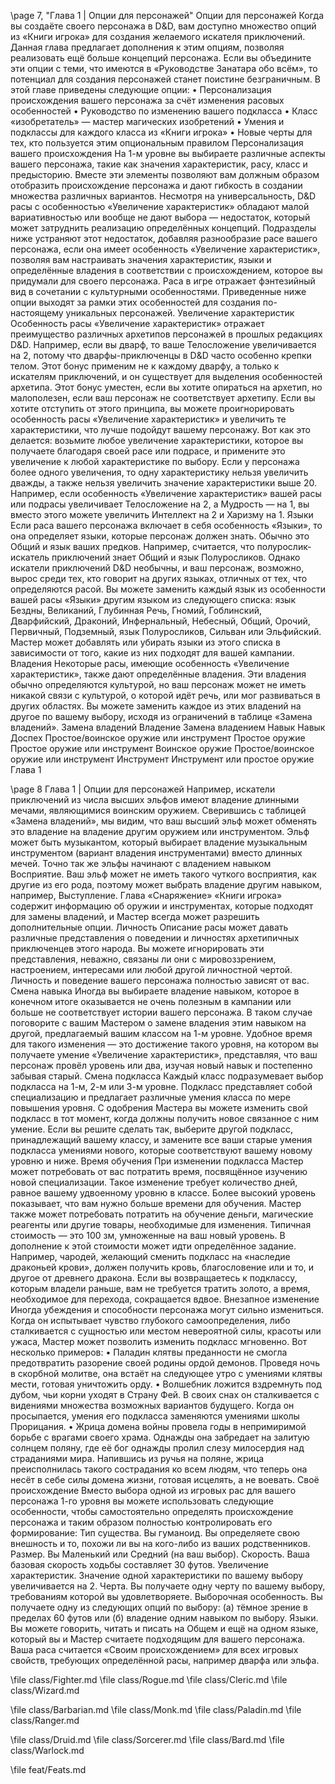 
\page 7, "Глава 1 | Опции для персонажей"
Опции для персонажей
Когда вы создаёте своего персонажа в D&D, вам доступно множество опций из
«Книги игрока» для создания желаемого искателя приключений. Данная глава предлагает дополнения к этим опциям, позволяя реализовать ещё больше концепций персонажа. Если вы объедините эти опции с теми, что имеются в «Руководстве Занатара обо всём», то потенциал для создания персонажей станет поистине безграничным.
В этой главе приведены следующие опции:
• Персонализация происхождения вашего персонажа за счёт изменения расовых особенностей
• Руководство по изменению вашего подкласса
• Класс «изобретатель» — мастер магических изобретений
• Умения и подклассы для каждого класса из «Книги игрока»
• Новые черты для тех, кто пользуется этим опциональным правилом
Персонализация вашего происхождения
На 1-м уровне вы выбираете различные аспекты вашего персонажа, такие как значения характеристик, расу, класс и предысторию. Вместе эти элементы позволяют вам должным образом отобразить происхождение персонажа и дают гибкость в создании множества различных вариантов. Несмотря на универсальность, D&D расы с особенностью «Увеличение характеристик» обладают малой вариативностью или вообще не дают выбора — недостаток, который может затруднить реализацию определённых концепций. Подразделы ниже устраняют этот недостаток, добавляя разнообразие расе вашего персонажа, если она имеет особенность
«Увеличение характеристик», позволяя вам настраивать значения характеристик, языки и определённые владения в соответствии с происхождением, которое вы придумали для своего персонажа. Раса в игре отражает фэнтезийный вид в сочетании с культурными особенностями. Приведенные ниже опции выходят за рамки этих особенностей для создания по-настоящему уникальных персонажей.
Увеличение характеристик
Особенность расы «Увеличение характеристик» отражает преимущество различных архетипов персонажей в прошлых редакциях D&D. Например, если вы дварф, то ваше Телосложение увеличивается на
2, потому что дварфы-приключенцы в D&D часто особенно крепки телом. Этот бонус применим не к каждому дварфу, а только к искателям приключений, и он существует для выделения особенностей архетипа. Этот бонус уместен, если вы хотите опираться на архетип, но малополезен, если ваш персонаж не соответствует архетипу.
Если вы хотите отступить от этого принципа, вы можете проигнорировать особенность расы
«Увеличение характеристик» и увеличить те характеристики, что лучше подойдут вашему персонажу.
Вот как это делается: возьмите любое увеличение характеристики, которое вы получаете благодаря своей расе или подрасе, и примените это увеличение к любой характеристике по выбору. Если у персонажа более одного увеличения, то одну характеристику нельзя увеличить дважды, а также нельзя увеличить значение характеристики выше 20.
Например, если особенность «Увеличение характеристик» вашей расы или подрасы увеличивает
Телосложение на 2, а Мудрость — на 1, вы вместо этого можете увеличить Интеллект на 2 и Харизму на 1.
Языки
Если раса вашего персонажа включает в себя особенность «Языки», то она определяет языки, которые персонаж должен знать. Обычно это Общий и язык ваших предков. Например, считается, что полурослик-искатель приключений знает Общий и язык Полуросликов. Однако искатели приключений
D&D необычны, и ваш персонаж, возможно, вырос среди тех, кто говорит на других языках, отличных от тех, что определяются расой.
Вы можете заменить каждый язык из особенности вашей расы «Языки» другим языком из следующего списка: язык Бездны, Великаний, Глубинная
Речь, Гномий, Гоблинский, Дварфийский, Драконий, Инфернальный, Небесный, Общий, Орочий,
Первичный, Подземный, язык Полуросликов,
Сильван или Эльфийский.
Мастер может добавлять или убирать языки из этого списка в зависимости от того, какие из них подходят для вашей кампании.
Владения
Некоторые расы, имеющие особенность «Увеличение характеристик», также дают определённые владения. Эти владения обычно определяются культурой, но ваш персонаж может не иметь никакой связи с культурой, о которой идёт речь, или мог развиваться в других областях. Вы можете заменить каждое из этих владений на другое по вашему выбору, исходя из ограничений в таблице «Замена владений».
Замена владений
Владение Замена владением
Навык Навык
Доспех Простое/воинское оружие или инструмент
Простое оружие Простое оружие или инструмент
Воинское оружие Простое/воинское оружие или инструмент
Инструмент Инструмент или простое оружие
Глава 1

\page
8 Глава 1 | Опции для персонажей
Например, искатели приключений из числа высших эльфов имеют владение длинными мечами, являющимися воинским оружием. Сверившись с таблицей «Замена владений», мы видим, что ваш высший эльф может обменять это владение на владение другим оружием или инструментом.
Эльф может быть музыкантом, который выбирает владение музыкальным инструментом (вариант владения инструментами) вместо длинных мечей. Точно так же эльфы начинают с владением навыком Восприятие. Ваш эльф может не иметь такого чуткого восприятия, как другие из его рода, поэтому может выбрать владение другим навыком, например, Выступление.
Глава «Снаряжение» «Книги игрока» содержит информацию об оружии и инструментах, которые подходят для замены владений, и Мастер всегда может разрешить дополнительные опции.
Личность
Описание расы может давать различные представления о поведении и личностях архетипичных приключенцев этого народа. Вы можете игнорировать эти представления, неважно, связаны ли они с мировоззрением, настроением, интересами или любой другой личностной чертой. Личность и поведение вашего персонажа полностью зависят от вас.
Смена навыка
Иногда вы выбираете владение навыком, которое в конечном итоге оказывается не очень полезным в кампании или больше не соответствует истории вашего персонажа. В таком случае поговорите с вашим Мастером о замене владения этим навыком на другой, предлагаемый вашим классом на 1-м уровне. Удобное время для такого изменения — это достижение такого уровня, на котором вы получаете умение «Увеличение характеристик», представляя, что ваш персонаж провёл уровень или два, изучая новый навык и постепенно забывая старый.
Смена подкласса
Каждый класс подразумевает выбор подкласса на
1-м, 2-м или 3-м уровне. Подкласс представляет собой специализацию и предлагает различные умения класса по мере повышения уровня. С одобрения Мастера вы можете изменить свой подкласс в тот момент, когда должны получить новое связанное с ним умение. Если вы решите сделать так, выберите другой подкласс, принадлежащий вашему классу, и замените все ваши старые умения подкласса умениями нового, которые соответствуют вашему новому уровню и ниже.
Время обучения
При изменении подкласса Мастер может потребовать от вас потратить время, посвящённое изучению новой специализации. Такое изменение требует количество дней, равное вашему удвоенному уровню в классе. Более высокий уровень показывает, что вам нужно больше времени для обучения.
Мастер также может потребовать потратить на обучение деньги, магические реагенты или другие товары, необходимые для изменения. Типичная стоимость — это 100 зм, умноженные на ваш новый уровень. В дополнение к этой стоимости может идти определённое задание. Например, чародей, желающий сменить подкласс на «наследие драконьей крови», должен получить кровь, благословение или и то, и другое от древнего дракона.
Если вы возвращаетесь к подклассу, которым владели раньше, вам не требуется тратить золото, а время, необходимое для перехода, сокращается вдвое.
Внезапное изменение
Иногда убеждения и способности персонажа могут сильно измениться. Когда он испытывает чувство глубокого самоопределения, либо сталкивается с сущностью или местом невероятной силы, красоты или ужаса, Мастер может позволить изменить подкласс мгновенно. Вот несколько примеров:
• Паладин клятвы преданности не смогла предотвратить разорение своей родины ордой демонов.
Проведя ночь в скорбной молитве, она встаёт на следующее утро с умениями клятвы мести, готовая уничтожить орду.
• Волшебник ложится вздремнуть под дубом, чьи корни уходят в Страну Фей. В своих снах он сталкивается с видениями множества возможных вариантов будущего. Когда он просыпается, умения его подкласса заменяются умениями школы Прорицания.
• Жрица домена войны провела годы в непримиримой борьбе с врагами своего храма. Однажды она забредает на залитую солнцем поляну, где её бог однажды пролил слезу милосердия над страданиями мира. Напившись из ручья на поляне, жрица преисполнилась такого сострадания ко всем людям, что теперь она несёт в себе силы домена жизни, готовая исцелять, а не воевать.
Своё происхождение
Вместо выбора одной из игровых рас для вашего персонажа 1-го уровня вы можете использовать следующие особенности, чтобы самостоятельно определять происхождение персонажа и таким образом полностью контролировать его формирование:
Тип существа. Вы гуманоид. Вы определяете свою внешность и то, похожи ли вы на кого-либо из ваших родственников.
Размер. Вы Маленький или Средний (на ваш выбор).
Скорость. Ваша базовая скорость ходьбы составляет
30 футов.
Увеличение характеристик. Значение одной характеристики по вашему выбору увеличивается на 2.
Черта. Вы получаете одну черту по вашему выбору, требованиям которой вы удовлетворяете.
Выборочная особенность. Вы получаете одну из следующих опций по выбору: (а) тёмное зрение в пределах 60 футов или (б) владение одним навыком по выбору.
Языки. Вы можете говорить, читать и писать на
Общем и ещё на одном языке, который вы и Мастер считаете подходящим для вашего персонажа.
Ваша раса считается «Своим происхождением» для всех игровых свойств, требующих определённой расы, например дварфа или эльфа.

\file class/Fighter.md
\file class/Rogue.md
\file class/Cleric.md
\file class/Wizard.md

\file class/Barbarian.md
\file class/Monk.md
\file class/Paladin.md
\file class/Ranger.md

\file class/Druid.md
\file class/Sorcerer.md
\file class/Bard.md
\file class/Warlock.md

\file feat/Feats.md
